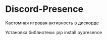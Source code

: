 # Discord-Presence
Кастомная игровая активность в дискорде

Установка библиотеки:
pip install pypresence

